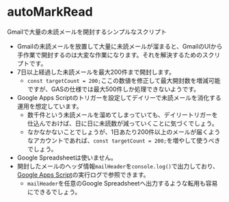 # autoMarkRead
Gmailで大量の未読メールを開封するシンプルなスクリプト

- Gmailの未読メールを放置して大量に未読メールが溜まると、GmailのUIから手作業で開封するのは大変な作業になります。それを解決するためのスクリプトです。
- 7日以上経過した未読メールを最大200件まで開封します。
  - `const targetCount = 200;`ここの数値を修正して最大開封数を増減可能ですが、GASの仕様では最大500件しか処理できないようです。
- Google Apps Scriptのトリガーを設定してデイリーで未読メールを消化する運用を想定しています。
  - 数千件という未読メールを溜めてしまっていても、デイリートリガーを仕込んでおけば、日に日に未読数が減っていくことに気づくでしょう。
  - なかなかないことでしょうが、1日あたり200件以上のメールが届くようなアカウントであれば、`const targetCount = 200;`を増やして使うべきでしょう。
- Google Spreadsheetは使いません。
- 開封したメールのヘッダ情報`mailHeader`を`console.log()`で出力しており、[Google Apps Script](https://script.google.com/home/executions)の実行ログで参照できます。
  - `mailHeader`を任意のGoogle Spreadsheetへ出力するような転用も容易にできるでしょう。
